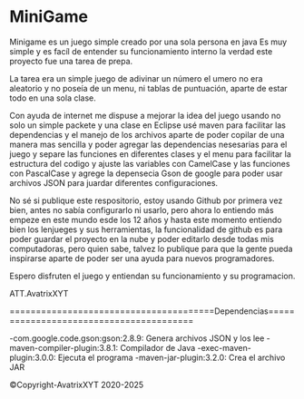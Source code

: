 MiniGame
===========================================================================================
Minigame es un juego simple creado por una sola persona en java
Es muy simple y es facíl de entender su funcionamiento interno
la verdad este proyecto fue una tarea de prepa. 

La tarea era un simple juego de adivinar un número
el umero no era aleatorio y no poseía de un menu,
ni tablas de puntuación, aparte de estar todo en 
una sola clase.

Con ayuda de internet me dispuse a mejorar la idea del juego
usando no solo un simple packete y una clase en Eclipse
usé maven para facilitar las dependencias y el manejo de los archivos
aparte de poder copilar de una manera mas sencilla y poder
agregar las dependencias nesesarias para el juego y separe
las funciones en diferentes clases y el menu para facilitar
la estructura del codigo y ajuste las variables con CamelCase
y las funciones con PascalCase y agrege la depensecia Gson de google
para poder usar archivos JSON para juardar diferentes configuraciones.

No sé si publique este respositorio, estoy usando Github por primera vez
bien, antes no sabía configurarlo ni usarlo, pero ahora lo entiendo más
empeze en este mundo esde los 12 años y hasta este momento entiendo bien
los lenjueges y sus herramientas, la funcionalidad de github es para poder
guardar el proyecto en la nube y poder editarlo desde todas mis computadoras,
pero quien sabe, talvez lo publique para que la gente pueda inspirarse
aparte de poder ser una ayuda para nuevos programadores.

Espero disfruten el juego y entiendan su funcionamiento y su programacion.

ATT.AvatrixXYT

=======================================Dependencias========================================

-com.google.code.gson:gson:2.8.9: Genera archivos JSON y los lee
-maven-compiler-plugin:3.8.1: Compilador de Java
-exec-maven-plugin:3.0.0: Ejecuta el programa
-maven-jar-plugin:3.2.0: Crea el archivo JAR

©Copyright-AvatrixXYT 2020-2025